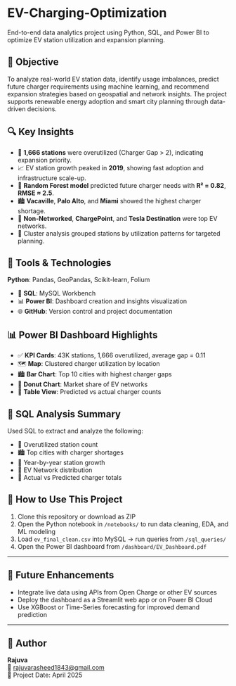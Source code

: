 # EV-Charging-Optimization
End-to-end data analytics project using Python, SQL, and Power BI to optimize EV station utilization and expansion planning.

## 🎯 Objective

To analyze real-world EV station data, identify usage imbalances, predict future charger requirements using machine learning, and recommend expansion strategies based on geospatial and network insights.  The project supports renewable energy adoption and smart city planning through data-driven decisions.



## 🔍 Key Insights

- 🚧 **1,666 stations** were overutilized (Charger Gap > 2), indicating expansion priority.
- 📈 EV station growth peaked in **2019**, showing fast adoption and infrastructure scale-up.
- 🧠 **Random Forest model** predicted future charger needs with **R² = 0.82**, **RMSE ≈ 2.5**.
- 🏙️ **Vacaville**, **Palo Alto**, and **Miami** showed the highest charger shortage.
- 🔌 **Non-Networked**, **ChargePoint**, and **Tesla Destination** were top EV networks.
- 🧭 Cluster analysis grouped stations by utilization patterns for targeted planning.



## 🧰 Tools & Technologies

 **Python**: Pandas, GeoPandas, Scikit-learn, Folium  
- 🧮 **SQL**: MySQL Workbench  
- 📊 **Power BI**: Dashboard creation and insights visualization  
- 🌐 **GitHub**: Version control and project documentation


## 📊 Power BI Dashboard Highlights

- ✅ **KPI Cards**: 43K stations, 1,666 overutilized, average gap = 0.11
- 🗺️ **Map**: Clustered charger utilization by location
- 🏙️ **Bar Chart**: Top 10 cities with highest charger gaps
- 🔌 **Donut Chart**: Market share of EV networks
- 📄 **Table View**: Predicted vs actual charger counts


## 🧠 SQL Analysis Summary

Used SQL to extract and analyze the following:

- 📍 Overutilized station count
- 🏙️ Top cities with charger shortages
- 🧮 Year-by-year station growth
- 🔌 EV Network distribution
- 🔁 Actual vs Predicted charger totals




## 🚀 How to Use This Project

1. Clone this repository or download as ZIP
2. Open the Python notebook in `/notebooks/` to run data cleaning, EDA, and ML modeling
3. Load `ev_final_clean.csv` into MySQL → run queries from `/sql_queries/`
4. Open the Power BI dashboard from `/dashboard/EV_Dashboard.pdf`

---

## 🔮 Future Enhancements

- Integrate live data using APIs from Open Charge or other EV sources
- Deploy the dashboard as a Streamlit web app or on Power BI Cloud
- Use XGBoost or Time-Series forecasting for improved demand prediction

---

## 👤 Author

**Rajuva**  
📧 rajuvarasheed1843@gmail.com    
📅 Project Date: April 2025
